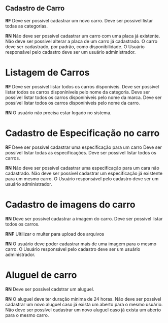 ## Cadastro de Carro

**RF**
Deve ser possivel cadastrar um novo carro.
Deve ser possivel listar todas as categorias.

**RN**
Não deve ser possivel cadastrar um carro com uma placa já existente.
Não deve ser possivel alterar a placa de um carro já cadastrado.
O carro deve ser cadastrado, por padrão, como disponibilidade.
O Usuário responsável pelo cadastro deve ser um usuário administrador.

# Listagem de Carros

**RF**
Deve ser possível listar todos os carros disponíveis.
Deve ser possível listar todos os carros disponíniveis pelo nome da categoria.
Deve ser possível listar todos os carros disponíniveis pelo nome da marca.
Deve ser possível listar todos os carros disponíniveis pelo nome da carro.

**RN**
O usuário não precisa estar logado no sistema.

# Cadastro de Especificação no carro

**RF**
Deve ser possível cadastrar uma especificação para um carro
Deve ser possível listar todas as especificações.
Deve ser possível listar todos os carros.

**RN**
Não deve ser possível cadastrar uma especificação para um cara não cadastrado.
Não deve ser possível cadastrar um especificação já existente para um mesmo carro.
O Usuário responsável pelo cadastro deve ser um usuário administrador.

# Cadastro de imagens do carro

**RN**
Deve ser possível cadastrar a imagem do carro.
Deve ser possivel listar todos os carros.

**RNF**
Ultilizar o multer para upload dos arquivos

**RN**
O usuário deve poder cadastrar mais de uma imagem para o mesmo carro.
O Usuário responsável pelo cadastro deve ser um usuário administrador.

# Aluguel de carro

**RN**
Deve ser possível cadstrar um aluguel.

**RN**
O aluguel deve ter duração mínima de 24 horas.
Não deve ser possível cadastrar um novo aluguel caso já exista um aberto para o mesmo usuário.
Não deve ser possível cadastrar um novo aluguel caso já exista um aberto para o mesmo carro.

